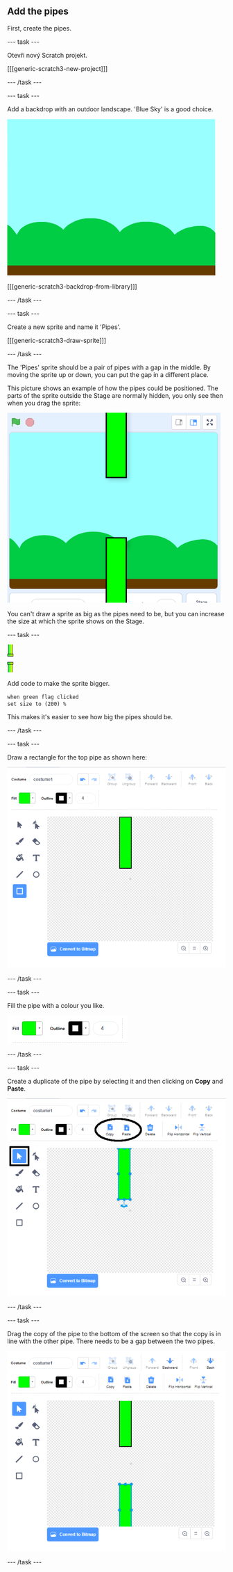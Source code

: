 ## Add the pipes

First, create the pipes.

\--- task \---

Otevři nový Scratch projekt.

[[[generic-scratch3-new-project]]]

\--- /task \---

\--- task \---

Add a backdrop with an outdoor landscape. 'Blue Sky' is a good choice.

![screenshot](images/flappy-stage.png)

[[[generic-scratch3-backdrop-from-library]]]

\--- /task \---

\--- task \---

Create a new sprite and name it 'Pipes'.

[[[generic-scratch3-draw-sprite]]]

\--- /task \---

The 'Pipes' sprite should be a pair of pipes with a gap in the middle. By moving the sprite up or down, you can put the gap in a different place.

This picture shows an example of how the pipes could be positioned. The parts of the sprite outside the Stage are normally hidden, you only see then when you drag the sprite:

![screenshot](images/flappy-pipes-position.png)

You can't draw a sprite as big as the pipes need to be, but you can increase the size at which the sprite shows on the Stage.

\--- task \---

![pipes sprite](images/pipes-sprite.png)

Add code to make the sprite bigger.

```blocks3
when green flag clicked
set size to (200) %
```

This makes it's easier to see how big the pipes should be.

\--- /task \---

\--- task \---

Draw a rectangle for the top pipe as shown here:

![rectangle for the pipe](images/flappy-pipes-rectangle.png)

\--- /task \---

\--- task \---

Fill the pipe with a colour you like.

![fill the rectangle](images/flappy-pipes-fill-rectangle.png)

\--- /task \---

\--- task \---

Create a duplicate of the pipe by selecting it and then clicking on **Copy** and **Paste**.

![copy and paste pipe](images/flappy-pipes-duplicate1-annotated.png)

\--- /task \---

\--- task \---

Drag the copy of the pipe to the bottom of the screen so that the copy is in line with the other pipe. There needs to be a gap between the two pipes.

![screenshot](images/flappy-pipes-duplicate2.png)

\--- /task \---